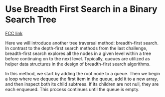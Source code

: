 # Use Breadth First Search in a Binary Search Tree

[FCC link](https://www.freecodecamp.org/learn/coding-interview-prep/data-structures/use-breadth-first-search-in-a-binary-search-tree)

Here we will introduce another tree traversal method: breadth-first search. In
contrast to the depth-first search methods from the last challenge,
breadth-first search explores all the nodes in a given level within a tree
before continuing on to the next level. Typically, queues are utilized as helper
data structures in the design of breadth-first search algorithms.

In this method, we start by adding the root node to a queue. Then we begin a
loop where we dequeue the first item in the queue, add it to a new array, and
then inspect both its child subtrees. If its children are not null, they are
each enqueued. This process continues until the queue is empty.
